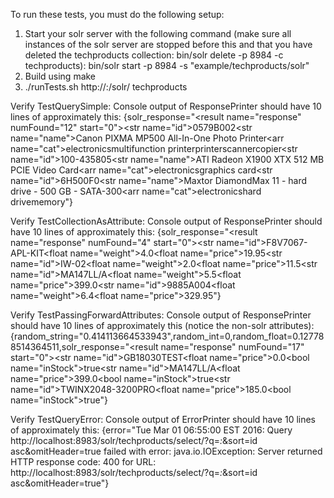 To run these tests, you must do the following setup:
1. Start your solr server with the following command (make sure all instances of the solr server are stopped before this and that you have deleted the techproducts collection:  bin/solr delete -p 8984 -c techproducts):
	bin/solr start -p 8984 -s "example/techproducts/solr"
2. Build using make 
3. ./runTests.sh http://<solr-host>:<solr-port>/solr/ techproducts

Verify TestQuerySimple:
	Console output of ResponsePrinter should have 10 lines of approximately this: 
		{solr_response="<?xml version=\"1.0\" encoding=\"UTF-8\"?><response><result name=\"response\" numFound=\"12\" start=\"0\"><doc><str name=\"id\">0579B002</str><str name=\"name\">Canon PIXMA MP500 All-In-One Photo Printer</str><arr name=\"cat\"><str>electronics</str><str>multifunction printer</str><str>printer</str><str>scanner</str><str>copier</str></arr></doc><doc><str name=\"id\">100-435805</str><str name=\"name\">ATI Radeon X1900 XTX 512 MB PCIE Video Card</str><arr name=\"cat\"><str>electronics</str><str>graphics card</str></arr></doc><doc><str name=\"id\">6H500F0</str><str name=\"name\">Maxtor DiamondMax 11 - hard drive - 500 GB - SATA-300</str><arr name=\"cat\"><str>electronics</str><str>hard drive</str><str>memory</str></arr></doc></result></response>"}

Verify TestCollectionAsAttribute:
	Console output of ResponsePrinter should have 10 lines of approximately this: 
        {solr_response="<?xml version=\"1.0\" encoding=\"UTF-8\"?><response><result name=\"response\" numFound=\"4\" start=\"0\"><doc><str name=\"id\">F8V7067-APL-KIT</str><float name=\"weight\">4.0</float><float name=\"price\">19.95</float></doc><doc><str name=\"id\">IW-02</str><float name=\"weight\">2.0</float><float name=\"price\">11.5</float></doc><doc><str name=\"id\">MA147LL/A</str><float name=\"weight\">5.5</float><float name=\"price\">399.0</float></doc><doc><str name=\"id\">9885A004</str><float name=\"weight\">6.4</float><float name=\"price\">329.95</float></doc></result></response>"}

Verify TestPassingForwardAttributes:
	Console output of ResponsePrinter should have 10 lines of approximately this (notice the non-solr attributes): 
        {random_string="0.414113664533943",random_int=0,random_float=0.127788514364511,solr_response="<?xml version=\"1.0\" encoding=\"UTF-8\"?><response><result name=\"response\" numFound=\"17\" start=\"0\"><doc><str name=\"id\">GB18030TEST</str><float name=\"price\">0.0</float><bool name=\"inStock\">true</bool></doc><doc><str name=\"id\">MA147LL/A</str><float name=\"price\">399.0</float><bool name=\"inStock\">true</bool></doc><doc><str name=\"id\">TWINX2048-3200PRO</str><float name=\"price\">185.0</float><bool name=\"inStock\">true</bool></doc></result></response>"}

    
Verify TestQueryError:
	Console output of ErrorPrinter should have 10 lines of approximately this: 
        {error="Tue Mar 01 06:55:00 EST 2016: Query http://localhost:8983/solr/techproducts/select/?q=*:*&sort=id asc&omitHeader=true failed with error: java.io.IOException: Server returned HTTP response code: 400 for URL: http://localhost:8983/solr/techproducts/select/?q=*:*&sort=id asc&omitHeader=true"}

